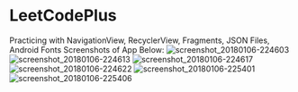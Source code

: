 # LeetCodePlus
Practicing with NavigationView, RecyclerView, Fragments, JSON Files, Android Fonts
Screenshots of App Below:
![screenshot_20180106-224603](https://user-images.githubusercontent.com/30193978/34647485-d771c2de-f338-11e7-9b4b-d57b7576b18c.jpg)
![screenshot_20180106-224613](https://user-images.githubusercontent.com/30193978/34647486-d78e29d8-f338-11e7-90ae-ad7cd30d1ddb.jpg)
![screenshot_20180106-224617](https://user-images.githubusercontent.com/30193978/34647487-d7a6a076-f338-11e7-9f00-a12aa465f069.jpg)
![screenshot_20180106-224622](https://user-images.githubusercontent.com/30193978/34647488-d7c28548-f338-11e7-9fb1-729fc8218775.jpg)
![screenshot_20180106-225401](https://user-images.githubusercontent.com/30193978/34647489-d7da3594-f338-11e7-89f0-726b26113396.jpg)
![screenshot_20180106-225406](https://user-images.githubusercontent.com/30193978/34647490-d7f025f2-f338-11e7-9032-2e7e032a768c.jpg)
